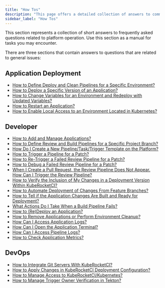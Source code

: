 ```yaml
---
title: "How Tos"
description: "This page offers a detailed collection of answers to common questions across application deployment, development practices, and DevOps strategies."
sidebar_label: "How Tos"
---
```

<!-- markdownlint-disable MD025 -->

This section represents a collection of short answers to frequently asked questions related to platform operation. Use this section as a manual for tasks you may encounter.

There are three sections that contain answers to questions that are related to general issues:

## Application Deployment

- [How to Define Deploy and Clean Pipelines for a Specific Environment?](../how-to/application-deployment/define-deploy-clean-pipelines.md)
- [How to Deploy a Specific Version of an Application?](../how-to/application-deployment/deploy-specific-application-version.md)
- [How to Change Variables for an Environment and Redeploy with Updated Variables?](../how-to/application-deployment/change-environment-variables-redeploy.md)
- [How to Restart an Application?](../how-to/application-deployment/restart-application.md)
- [How to Enable Local Access to an Environment Located in Kubernetes?](../how-to/application-deployment/enable-local-access-to-kubernetes-environment.md)

## Developer

- [How to Add and Manage Applications?](../how-to/developer/how-to-add-manage-applications.md)
- [How to Define Review and Build Pipelines for a Specific Project Branch?](../how-to/developer/define-review-build-pipelines.md)
- [How Do I Create a New Pipeline/Task/Trigger Template on the Platform?](../how-to/developer/create-pipeline-task-trigger-template.md)
- [How to Trigger a Pipeline for a Patch?](../how-to/developer/trigger-pipeline-for-patch.md)
- [How to Re-Trigger a Failed Review Pipeline for a Patch?](../how-to/developer/retrigger-failed-review-pipeline.md)
- [How to Debug a Failed Review Pipeline for a Patch?](../how-to/developer/debug-failed-review-pipeline.md)
- [When I Create a Pull Request, the Review Pipeline Does Not Appear. How Can I Trigger the Review Pipeline?](../how-to/developer/missing-review-pipeline-on-pr.md)
- [How to Verify the Inclusion of My Changes in a Deployment Version Within KubeRocketCI?](../how-to/developer/verify-changes-in-deployment.md)
- [How to Automate Deployment of Changes From Feature Branches?](../how-to/developer/automate-feature-branch-deployments.md)
- [How to Tell if the Application Changes Are Built and Ready for Deployment?](../how-to/developer/check-application-build-status.md)
- [What Actions Do I Take When a Build Pipeline Fails?](../how-to/developer/actions-for-failed-build-pipeline.md)
- [How to (Re)Deploy an Application?](../how-to/developer/redeploy-application.md)
- [How to Remove Applications or Perform Environment Cleanup?](../how-to/developer/remove-applications-cleanup.md)
- [How Can I Access Application Logs?](../how-to/developer/access-application-logs.md)
- [How Can I Open the Application Terminal?](../how-to/developer/open-application-terminal.md)
- [How Can I Access Pipeline Logs?](../how-to/developer/access-pipeline-logs.md)
- [How to Check Application Metrics?](../how-to/developer/check-application-metrics.md)

## DevOps

- [How to Integrate Git Servers With KubeRocketCI?](../how-to/devops/integrate-git-servers-with-kuberocketci.md)
- [How to Apply Changes in KubeRocketCI Deployment Configuration?](../how-to/devops/apply-changes-kuberocketci-deployment.md)
- [How to Manage Access to KubeRocketCI/Kubernetes?](../how-to/devops/manage-access-kuberocketci-kubernetes.md)
- [How to Manage Trigger Owner Verification in Tekton?](../how-to/devops/manage-trigger-owner-verification-tekton.md)
